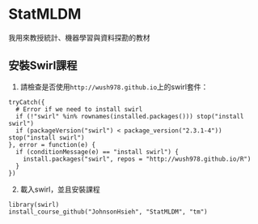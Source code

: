 # StatMLDM

我用來教授統計、機器學習與資料探勘的教材

## 安裝Swirl課程

1. 請檢查是否使用`http://wush978.github.io`上的swirl套件：

```
tryCatch({
  # Error if we need to install swirl
  if (!"swirl" %in% rownames(installed.packages())) stop("install swirl")
  if (packageVersion("swirl") < package_version("2.3.1-4")) stop("install swirl")
}, error = function(e) {
  if (conditionMessage(e) == "install swirl") {
    install.packages("swirl", repos = "http://wush978.github.io/R")
  }
})
```

2. 載入swirl，並且安裝課程

```
library(swirl)
install_course_github("JohnsonHsieh", "StatMLDM", "tm")
```